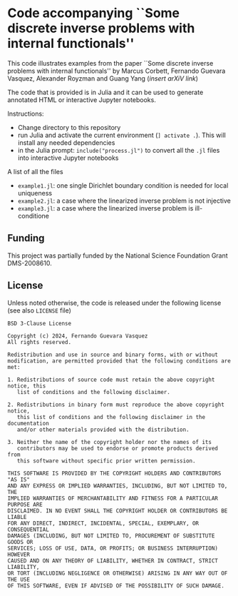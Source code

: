 # Code accompanying ``Some discrete inverse problems with internal functionals''
This code illustrates examples from the paper ``Some discrete inverse problems with internal functionals'' by Marcus Corbett, Fernando Guevara Vasquez, Alexander Royzman and Guang Yang (_insert arXiV link_)

The code that is provided is in Julia and it can be used  to generate annotated HTML or interactive Jupyter notebooks.

Instructions:
* Change directory to this repository
* run Julia and activate the current environment (`] activate .`). This will install any needed dependencies
* in the Julia prompt: `include("process.jl")` to convert all the `.jl` files into interactive Jupyter notebooks

A list of all the files
* `example1.jl`: one single Dirichlet boundary condition is needed for local uniqueness
* `example2.jl`: a case where the linearized inverse problem is not injective
* `example3.jl`: a case where the linearized inverse problem is ill-conditione

## Funding
This project was partially funded by the National Science Foundation
Grant DMS-2008610.

## License
Unless noted otherwise, the code is released under the following license (see also `LICENSE` file)
```
BSD 3-Clause License

Copyright (c) 2024, Fernando Guevara Vasquez
All rights reserved.

Redistribution and use in source and binary forms, with or without
modification, are permitted provided that the following conditions are met:

1. Redistributions of source code must retain the above copyright notice, this
   list of conditions and the following disclaimer.

2. Redistributions in binary form must reproduce the above copyright notice,
   this list of conditions and the following disclaimer in the documentation
   and/or other materials provided with the distribution.

3. Neither the name of the copyright holder nor the names of its
   contributors may be used to endorse or promote products derived from
   this software without specific prior written permission.

THIS SOFTWARE IS PROVIDED BY THE COPYRIGHT HOLDERS AND CONTRIBUTORS "AS IS"
AND ANY EXPRESS OR IMPLIED WARRANTIES, INCLUDING, BUT NOT LIMITED TO, THE
IMPLIED WARRANTIES OF MERCHANTABILITY AND FITNESS FOR A PARTICULAR PURPOSE ARE
DISCLAIMED. IN NO EVENT SHALL THE COPYRIGHT HOLDER OR CONTRIBUTORS BE LIABLE
FOR ANY DIRECT, INDIRECT, INCIDENTAL, SPECIAL, EXEMPLARY, OR CONSEQUENTIAL
DAMAGES (INCLUDING, BUT NOT LIMITED TO, PROCUREMENT OF SUBSTITUTE GOODS OR
SERVICES; LOSS OF USE, DATA, OR PROFITS; OR BUSINESS INTERRUPTION) HOWEVER
CAUSED AND ON ANY THEORY OF LIABILITY, WHETHER IN CONTRACT, STRICT LIABILITY,
OR TORT (INCLUDING NEGLIGENCE OR OTHERWISE) ARISING IN ANY WAY OUT OF THE USE
OF THIS SOFTWARE, EVEN IF ADVISED OF THE POSSIBILITY OF SUCH DAMAGE.